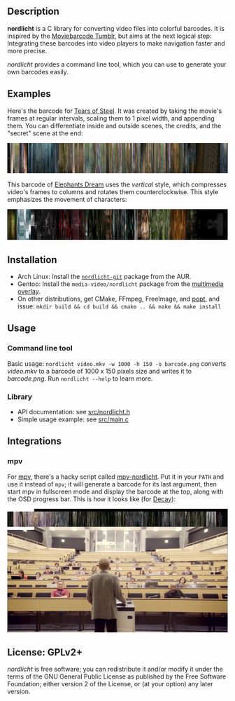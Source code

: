 ## Description

**nordlicht** is a C library for converting video files into colorful barcodes. It is inspired by the [Moviebarcode Tumblr](http://moviebarcode.tumblr.com/), but aims at the next logical step: Integrating these barcodes into video players to make navigation faster and more precise.

*nordlicht* provides a command line tool, which you can use to generate your own barcodes easily.

## Examples

Here's the barcode for [Tears of Steel](http://tearsofsteel.org/). It was created by taking the movie's frames at regular intervals, scaling them to 1 pixel width, and appending them. You can differentiate inside and outside scenes, the credits, and the "secret" scene at the end:

![](examples/tears-of-steel.png)

This barcode of [Elephants Dream](http://www.elephantsdream.org/) uses the *vertical* style, which compresses video's frames to columns and rotates them counterclockwise. This style emphasizes the movement of characters:

![](examples/elephants-dream-vertical.png)

## Installation

- Arch Linux: Install the [`nordlicht-git`](https://aur.archlinux.org/packages/nordlicht-git/) package from the AUR.
- Gentoo: Install the `media-video/nordlicht` package from the [multimedia overlay](https://gitorious.org/gentoo-multimedia/gentoo-multimedia).
- On other distributions, get CMake, FFmpeg, FreeImage, and [popt](http://freecode.com/projects/popt), and issue: `mkdir build && cd build && cmake .. && make && make install`

## Usage

### Command line tool

Basic usage: `nordlicht video.mkv -w 1000 -h 150 -o barcode.png` converts *video.mkv* to a barcode of 1000 x 150 pixels size and writes it to *barcode.png*. Run `nordlicht --help` to learn more.

### Library

- API documentation: see [src/nordlicht.h](src/nordlicht.h)
- Simple usage example: see [src/main.c](src/main.c)

## Integrations

### mpv

For [mpv](http://mpv.io/), there's a hacky script called [mpv-nordlicht](/utils/mpv-nordlicht). Put it in your `PATH` and use it instead of `mpv`; it will generate a barcode for its last argument, then start mpv in fullscreen mode and display the barcode at the top, along with the OSD progress bar. This is how it looks like (for [Decay](http://www.decayfilm.com/)):

![](/examples/mpv-integration.png)

## License: GPLv2+

*nordlicht* is free software; you can redistribute it and/or modify it under the terms of the GNU General Public License as published by the Free Software Foundation; either version 2 of the License, or (at your option) any later version.
